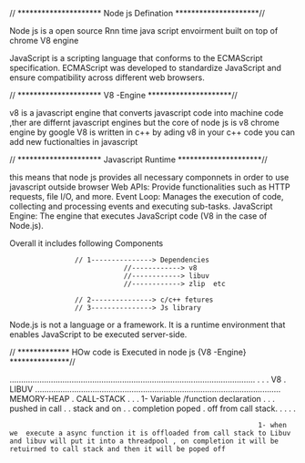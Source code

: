 
//    ********************* Node js Defination  *********************//
    
Node js is a open source Rnn time java script envoirment built on top of chrome V8 engine

JavaScript is a scripting language that conforms to the ECMAScript specification. ECMAScript was developed to standardize JavaScript and ensure compatibility across different web browsers.


//    ********************* V8 -Engine   *********************//

v8 is a javascript engine that converts javascript code into machine code ,ther are  differnt javascript engines but the core of node js is v8 chrome engine by google
V8 is written in  c++
by ading v8 in your c++ code you can  add new fuctionalties in javascript



//    ********************* Javascript Runtime    *********************//

this means that node js provides all necessary componnets in order to use javascript  outside browser
 Web APIs: Provide functionalities such as HTTP requests, file I/O, and more.
Event Loop: Manages the execution of code, collecting and processing events and executing sub-tasks.
JavaScript Engine: The engine that executes JavaScript code (V8 in the case of Node.js).

Overall it includes following  Components

                    // 1---------------> Dependencies
                                //------------> v8
                                //------------> libuv
                                //------------> zlip  etc

                    // 2---------------> c/c++ fetures
                    // 3---------------> Js library
                               
Node.js is not a language or a framework. It is a runtime environment that enables JavaScript to be executed server-side.


//    ************* HOw code is Executed in node js {V8 -Engine}   ***************//


 ...........................................................................................................
                                                .
                                                .
                                                .
           V8                                   .                                      LIBUV
 ...........................................................................................................
          MEMORY-HEAP                   .    CALL-STACK        .
                                        .                      .
  1-  Variable /function declaration    .                      .
                                        .   pushed in call     .
                                        .   stack and on       .
                                        .   completion poped   .
                                            off from call stack.
                                                               .
                                                               .
                                                               .
                                                               .
    
                                                                 1- when we  execute a async function it is offloaded from call stack to Libuv and libuv will put it into a threadpool , on completion it will be retuirned to call stack and then it will be poped off
         
